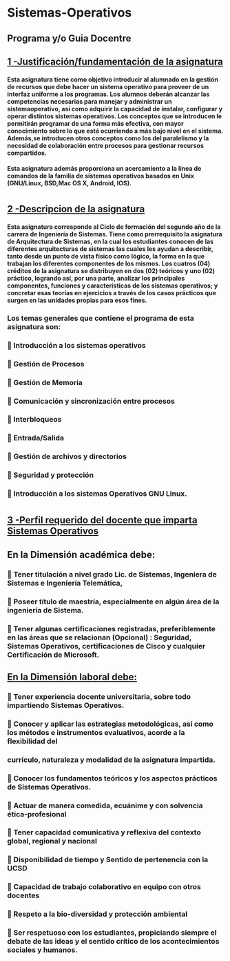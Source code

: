 # Sistemas-Operativos
## Programa y/o Guia Docentre
 ## [1 -Justificación/fundamentación de la asignatura](#justificacion)


#### Esta asignatura tiene como objetivo introducir al alumnado en la gestión de recursos que debe hacer un sistema operativo para proveer de un interfaz uniforme a los programas. Los alumnos deberán alcanzar las competencias necesarias para manejar y administrar un sistemaoperativo, así como adquirir la capacidad de instalar, configurar y operar distintos sistemas operativos. Los conceptos que se introducen le permitirán programar de una forma más efectiva, con mayor conocimiento sobre lo que está ocurriendo a más bajo nivel en el sistema. Además,se introducen otros conceptos como los del paralelismo y la necesidad de colaboración entre procesos para gestionar recursos compartidos. 
#### Esta asignatura además proporciona un acercamiento a la línea de comandos de la familia de sistemas operativos basados en Unix (GNU/Linux, BSD,Mac OS X, Android, IOS). 
#

## [2 -Descripcion de la asignatura](#justificacion)

#### Esta asignatura corresponde al Ciclo de formación del segundo año de la carrera de Ingeniería de Sistemas. Tiene como prerrequisito la asignatura de Arquitectura de Sistemas, en la cual los estudiantes conocen de las diferentes arquitecturas de sistemas las cuales les ayudan a describir, tanto desde un punto de vista físico como lógico, la forma en la que trabajan los diferentes componentes de los mismos. Los cuatros (04) créditos de la asignatura se distribuyen en dos (02) teóricos y uno (02) práctico, logrando así, por una parte, analizar los principales componentes, funciones y características de los sistemas operativos; y concretar esas teorías en ejercicios a través de los casos prácticos que surgen en las unidades propias para esos fines.

### Los temas generales que contiene el programa de esta asignatura son:
###  Introducción a los sistemas operativos
###  Gestión de Procesos
###  Gestión de Memoria
###  Comunicación y sincronización entre procesos
###  Interbloqueos
###  Entrada/Salida
###  Gestión de archivos y directorios
###  Seguridad y protección
###  Introducción a los sistemas Operativos GNU Linux. 
#

## [3 -Perfil requerido del docente que imparta Sistemas Operativos](#justificarion)

## En la Dimensión académica debe:
###  Tener titulación a nivel grado Lic. de Sistemas, Ingeniera de Sistemas e Ingeniería Telemática,
###  Poseer título de maestría, especialmente en algún área de la ingeniería de Sistema.
###  Tener algunas certificaciones registradas, preferiblemente en las áreas que se relacionan (Opcional) : Seguridad, Sistemas Operativos, certificaciones de Cisco y cualquier Certificación de Microsoft.

## [En la Dimensión laboral debe:](#justification)

###  Tener experiencia docente universitaria, sobre todo impartiendo Sistemas Operativos.
###  Conocer y aplicar las estrategias metodológicas, así como los métodos e instrumentos evaluativos, acorde a la flexibilidad del
### currículo, naturaleza y modalidad de la asignatura impartida.
###  Conocer los fundamentos teóricos y los aspectos prácticos de Sistemas Operativos.
###  Actuar de manera comedida, ecuánime y con solvencia ética-profesional
###  Tener capacidad comunicativa y reflexiva del contexto global, regional y nacional
###  Disponibilidad de tiempo y Sentido de pertenencia con la UCSD
###  Capacidad de trabajo colaborativo en equipo con otros docentes
###  Respeto a la bio-diversidad y protección ambiental
###  Ser respetuoso con los estudiantes, propiciando siempre el debate de las ideas y el sentido crítico de los acontecimientos sociales y humanos.
#
